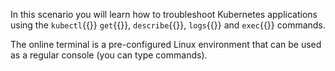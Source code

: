 In this scenario you will learn how to troubleshoot Kubernetes applications using the `kubectl`{{}} `get`{{}}, `describe`{{}}, `logs`{{}} and `exec`{{}} commands.

The online terminal is a pre-configured Linux environment that can be used as a regular console (you can type commands).
